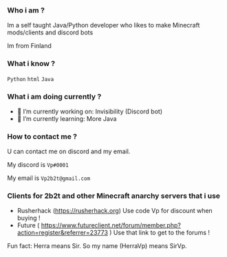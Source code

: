 ### Who i am ?
Im a self taught Java/Python developer who likes to make Minecraft mods/clients and discord bots

Im from Finland

### What i know ?
```Python```
```html``` 
```Java``` 

### What i am doing currently ? 
- 🔭 I’m currently working on: Invisibility (Discord bot)
- 🌱 I’m currently learning: More Java

### How to contact me ?
U can contact me on discord and my email. 

My discord is ```Vp#0001```

My email is ```Vp2b2t@gmail.com```

### Clients for 2b2t and other Minecraft anarchy servers that i use
- Rusherhack (https://rusherhack.org) Use code Vp for discount when buying !
- Future  ( https://www.futureclient.net/forum/member.php?action=register&referrer=23773 )  Use that link to get to the forums !



Fun fact: Herra means Sir. So my name (HerraVp) means SirVp.
